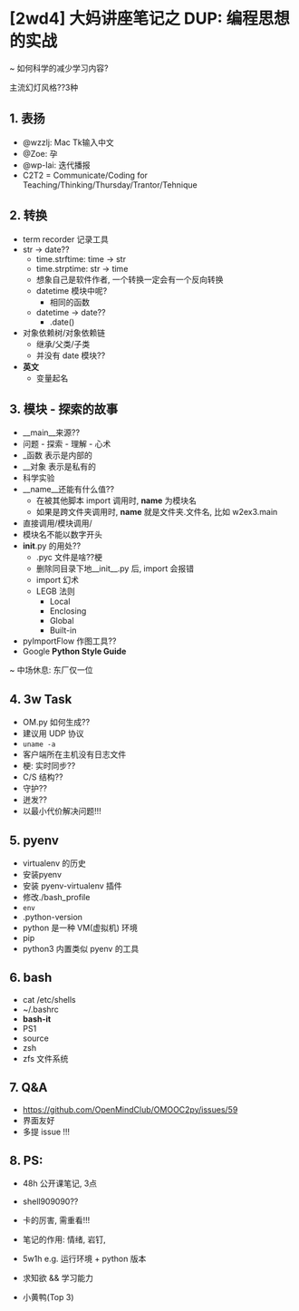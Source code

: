 # [2wd4] 大妈讲座笔记之 DUP: 编程思想的实战
~ 如何科学的减少学习内容?

主流幻灯风格??3种

## 1. 表扬
* @wzzlj: Mac Tk输入中文
* @Zoe: 孕
* @wp-lai: 迭代播报
* C2T2 = Communicate/Coding for Teaching/Thinking/Thursday/Trantor/Tehnique

## 2. 转换
* term recorder 记录工具
* str → date??
  * time.strftime: time → str
  * time.strptime: str → time
  * 想象自己是软件作者, 一个转换一定会有一个反向转换
  * datetime 模块中呢? 
	  * 相同的函数
  * datetime → date??
	  * .date()
* 对象依赖树/对象依赖链
	* 继承/父类/子类
	* 并没有 date 模块??
* **英文**
	* 变量起名
	
## 3. 模块 - 探索的故事
* __main__来源??
* 	问题 - 探索 - 理解 - 心术
* _函数 表示是内部的
* __对象 表示是私有的
* 科学实验
* __name__还能有什么值??
	* 在被其他脚本 import 调用时, __name__ 为模块名
	* 如果是跨文件夹调用时, __name__ 就是文件夹.文件名, 比如 w2ex3.main
* 直接调用/模块调用/
* 模块名不能以数字开头
* __init__.py 的用处??
	+ .pyc 文件是啥??梗
	+ 删除同目录下地__init__.py 后, import 会报错
	+ import 幻术
	+ LEGB 法则
	  - Local
	  - Enclosing
	  - Global
	  - Built-in
* pyImportFlow 作图工具??	
* Google **Python Style Guide**

~ 中场休息: 东厂仅一位

## 4. 3w Task
* OM.py 如何生成??
* 建议用 UDP 协议
* `uname -a`
* 客户端所在主机没有日志文件
* 梗: 实时同步??
* C/S 结构??
* 守护??
* 迸发??
* 以最小代价解决问题!!!

## 5. pyenv
* virtualenv 的历史
* 安装pyenv
* 安装 pyenv-virtualenv 插件
* 修改./bash_profile
* `env`
* .python-version
* python 是一种 VM(虚拟机) 环境
* pip
* python3 内置类似 pyenv 的工具

## 6. bash
* cat /etc/shells
* ~/.bashrc
* **bash-it**
* PS1
* source
* zsh
* zfs 文件系统

## 7. Q&A
* <https://github.com/OpenMindClub/OMOOC2py/issues/59>
* 界面友好
* 多提 issue !!!

## 8. PS:
* 48h 公开课笔记, 3点
* shell909090??
* 卡的厉害, 需重看!!!
* 笔记的作用: 情绪, 岩钉, 

* 5w1h e.g. 运行环境 + python 版本
* 求知欲 && 学习能力
* 小黄鸭(Top 3)












